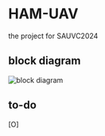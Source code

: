 # HAM-UAV

the project for SAUVC2024

## block diagram 

![block diagram](https://github.com/leemark00/HAM-AUV/assets/46148445/89d07444-5e86-43cf-9cbf-d0b7a68bb625)

## to-do

[O] 
